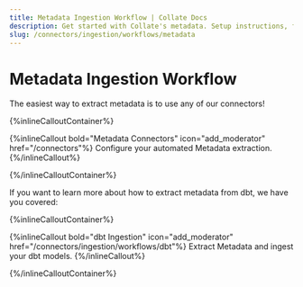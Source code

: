 ```yaml
---
title: Metadata Ingestion Workflow | Collate Docs
description: Get started with Collate's metadata. Setup instructions, features, and configuration details inside.
slug: /connectors/ingestion/workflows/metadata
---
```


# Metadata Ingestion Workflow

The easiest way to extract metadata is to use any of our connectors!

{%inlineCalloutContainer%}

{%inlineCallout
  bold="Metadata Connectors"
  icon="add_moderator"
  href="/connectors"%}
Configure your automated Metadata extraction.
{%/inlineCallout%}

{%/inlineCalloutContainer%}

If you want to learn more about how to extract metadata from dbt, we have you covered:

{%inlineCalloutContainer%}

{%inlineCallout
  bold="dbt Ingestion"
  icon="add_moderator"
  href="/connectors/ingestion/workflows/dbt"%}
Extract Metadata and ingest your dbt models.
{%/inlineCallout%}

{%/inlineCalloutContainer%}
